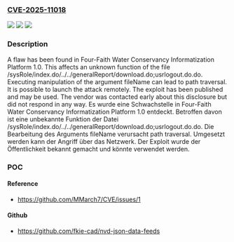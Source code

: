 ### [CVE-2025-11018](https://cve.mitre.org/cgi-bin/cvename.cgi?name=CVE-2025-11018)
![](https://img.shields.io/static/v1?label=Product&message=Water%20Conservancy%20Informatization%20Platform&color=blue)
![](https://img.shields.io/static/v1?label=Version&message=1.0%20&color=brightgreen)
![](https://img.shields.io/static/v1?label=Vulnerability&message=Path%20Traversal&color=brightgreen)

### Description

A flaw has been found in Four-Faith Water Conservancy Informatization Platform 1.0. This affects an unknown function of the file /sysRole/index.do/../../generalReport/download.do;usrlogout.do.do. Executing manipulation of the argument fileName can lead to path traversal. It is possible to launch the attack remotely. The exploit has been published and may be used. The vendor was contacted early about this disclosure but did not respond in any way.
Es wurde eine Schwachstelle in Four-Faith Water Conservancy Informatization Platform 1.0 entdeckt. Betroffen davon ist eine unbekannte Funktion der Datei /sysRole/index.do/../../generalReport/download.do;usrlogout.do.do. Die Bearbeitung des Arguments fileName verursacht path traversal. Umgesetzt werden kann der Angriff über das Netzwerk. Der Exploit wurde der Öffentlichkeit bekannt gemacht und könnte verwendet werden.

### POC

#### Reference
- https://github.com/MMarch7/CVE/issues/1

#### Github
- https://github.com/fkie-cad/nvd-json-data-feeds

